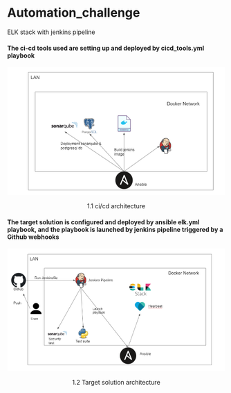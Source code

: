 # Automation_challenge
ELK stack with jenkins pipeline

<h4>The ci-cd tools used are setting up and deployed by cicd_tools.yml playbook</h4>

![alt text](https://github.com/Papekhaly/Automation_challenge/blob/main/ci-cd_tools.PNG)
<p align="center">
 <a>
1.1 ci/cd architecture
 </a>
  </p>                        

 <h4>The target solution is configured and deployed by ansible elk.yml playbook, and the playbook is launched by jenkins pipeline triggered by a Github webhooks</h4>

![alt text](https://github.com/Papekhaly/Automation_challenge/blob/main/target_solution.PNG)

<p align="center">
 <a>
1.2 Target solution architecture
 </a>
 </p>
